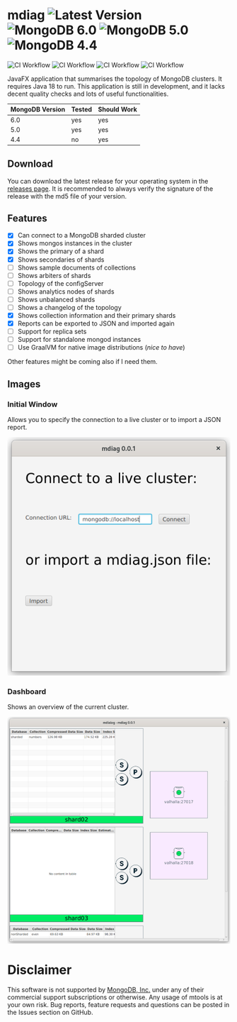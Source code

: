# mdiag ![Latest Version](https://img.shields.io/github/v/release/kmruiz/mdiag?include_prereleases) ![MongoDB 6.0](https://img.shields.io/badge/MongoDB-6.0-%2300EC64) ![MongoDB 5.0](https://img.shields.io/badge/MongoDB-5.0-%2300EC64) ![MongoDB 4.4](https://img.shields.io/badge/MongoDB-4.4-%2300EC64)

![CI Workflow](https://github.com/kmruiz/mdiag/actions/workflows/ci.yaml/badge.svg)
![CI Workflow](https://github.com/kmruiz/mdiag/actions/workflows/release-linux.yaml/badge.svg)
![CI Workflow](https://github.com/kmruiz/mdiag/actions/workflows/release-windows.yaml/badge.svg)
![CI Workflow](https://github.com/kmruiz/mdiag/actions/workflows/release-osx.yaml/badge.svg)

JavaFX application that summarises the topology of MongoDB clusters. It requires Java 18 to run.  This application is still in development, and it lacks decent quality checks and lots of useful functionalities.

| MongoDB Version | Tested | Should Work |
|-----------------|--------|-------------|
| 6.0             | yes    | yes         |
| 5.0             | yes    | yes         |
| 4.4             | no     | yes         |

## Download

You can download the latest release for your operating system in the [releases page](https://github.com/kmruiz/mdiag/releases). It is recommended to always verify
the signature of the release with the md5 file of your version.

## Features

* [x] Can connect to a MongoDB sharded cluster
* [x] Shows mongos instances in the cluster
* [x] Shows the primary of a shard
* [x] Shows secondaries of shards
* [ ] Shows sample documents of collections
* [ ] Shows arbiters of shards
* [ ] Topology of the configServer
* [ ] Shows analytics nodes of shards
* [ ] Shows unbalanced shards
* [ ] Shows a changelog of the topology
* [x] Shows collection information and their primary shards
* [x] Reports can be exported to JSON and imported again
* [ ] Support for replica sets
* [ ] Support for standalone mongod instances
* [ ] Use GraalVM for native image distributions (_nice to have_)

Other features might be coming also if I need them.

## Images

### Initial Window

Allows you to specify the connection to a live cluster or to import a JSON report.

![Initial Window, where you can specify a connection to a cluster or to import a report.](docs/img/init-flow.png)

### Dashboard

Shows an overview of the current cluster.

![Dashboard that shows a view of the current cluster. The picture shows a sharded cluster, where each shard contains a three replica set](docs/img/live-report.png)

# Disclaimer

This software is not supported by [MongoDB, Inc.](https://mongodb.com) under any of their commercial support subscriptions or otherwise. 
Any usage of mtools is at your own risk. Bug reports, feature requests and questions can be posted in the Issues section on GitHub.